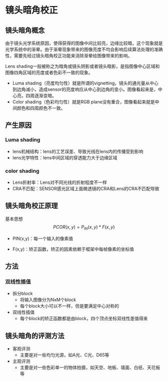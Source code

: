 # 镜头暗角校正

## 镜头暗角概念

由于镜头光学系统原因，使得获得的图像中间比较亮，边缘比较暗，这个现象就是光学系统中的渐晕。由于渐晕现象带来的图像亮度不均会影响后续算法处理的准确性，需要先经过镜头暗角校正功能来消除渐晕给图像带来的影响。



Lens shading一般被称之为暗角或镜头阴影或者镜头暗影，是指图像中心区域和图像四角区域的亮度或者色彩不一致的现象。

* Luma shading（亮度均匀性）就是所谓的vignetting，镜头的通光量从中心到边角减小，造成sensor的亮度响应从中心到边角的变小。图像看起来是，中心亮，四周逐渐变暗。
* Color shading（色彩均匀性）就是RGB plane没有重合，图像看起来就是中间颜色和四周颜色不一致。



## 产生原因

### Luma shading

* lens机械结构：lens的工艺误差、导致光线在lens内的传播受到影响
* lens光学特性：lens中间区域的穿透能力大于边缘区域



### color shading

* Lens折射率：Lens对不同光线的折射程度不一样
* CRA不匹配：SENSOR感光区域上面微透镜的CRA和Lens的CRA不匹配导致




## 镜头暗角校正原理

基本思想
$$
PCOR(x,y)= P_{IN}(x,y)*F(x,y)
$$

* PIN(x,y)：每一个输入的像素值

* F(x,y)：矫正函数，矫正的因素依赖于框架中每帧像素的坐标值



## 方法

### 双线性插值

* 拆分block
    * 将输入图像分为NxM个block
    * 每个block大小可以不一样，但是要满足中心对称的
* 双线性插值
    * 每个block的矫正函数都是由block，四个顶点坐标双线性差值得来




## 镜头暗角的评测方法

* 客观评测
  * 主要是对一些均匀光源，如A光、C光、D65等
* 主观评测
  * 主要是对一些色彩单一的物体拍摄，如天空、地板、墙面、白纸、天花板等